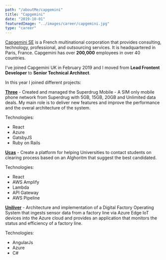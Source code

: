 ```yaml
---
path: "/aboutMe/capgemini"
title: "Capgemini"
date: "2019-10-01"
featuredImage: "../images/career/capgemini.jpg"
type: "career"
---
```


[Capgemini SE](www.capgemini.com) is a French multinational corporation that provides consulting, technology, professional, and outsourcing services. It is headquartered in Paris, France. Capgemini has over **200,000** employees in over 40 countries.

I've joined Capgemini UK in February 2019 and I moved from **Lead Frontent Developer** to **Senior Technical Architect**.

In this year I joined different projects:

**[Three](https://www.superdrugmobile.com/)** - Created and managed the Superdrug Mobile - A SIM only mobile phone network from Superdrug with 5GB, 15GB, 20GB and Unlimited data deals. My main role is to deliver new features and improve the performance and the overal architecture of the system.

Technologies:

- React
- Azure
- GatsbyJS
- Ruby on Rails

**[Ucas](https://www.ucas.com/)** - Create a platform for helping Universities to contact students on clearing process based on an Alghoritm that suggest the best candidated.

Technologies:

- React
- AWS Amplify
- Lambda
- API Gateway
- AWS Pipeline

**[Uniliver](https://www.unilever.com/)** - Architecture and implementation of a Digital Factory Operating System that ingests sensor data from a factory line via Azure Edge IoT devices into the Azure cloud and provides an application that monitors the status and efficiency of a factory line.

Technologies:

- AngularJs
- Azure
- C#

